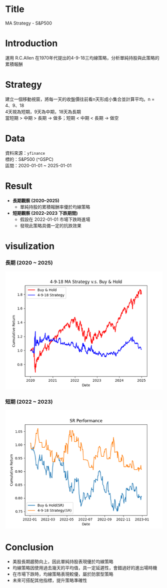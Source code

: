 # Title
MA Strategy - S&P500
# Introduction
運用 R.C.Allen 在1970年代提出的4-9-18三均線策略，分析單純持股與此策略的累積報酬
# Strategy
建立一個移動視窗，將每一天的收盤價往前看n天形成小集合並計算平均。n = 4、9、18  
4天視為短期，9天為中期，18天為長期  
當短期 > 中期 > 長期 → 做多；短期 < 中期 < 長期 → 做空
# Data
資料來源：`yfinance`  
標的：S&P500 (^GSPC)  
區間：2020-01-01 ~ 2025-01-01
# Result
- **長期觀察 (2020–2025)**  
  - 單純持股的累積報酬率優於均線策略   
- **短期觀察 (2022–2023 下跌期間)**  
  - 假設在 2022-01-01 市場下跌時進場  
  - 發現此策略具備一定的抗跌效果
# visulization
### 長期 (2020 ~ 2025)
![Long-run result](plots/LR_result.png)
### 短期 (2022 ~ 2023)
![short-run result](plots/SR_result.png)
# Conclusion
- 美股長期趨勢向上，因此單純持股表現優於均線策略  
- 均線策略因使用過去幾天的平均值，具一定延遲性，會錯過好的進出場時機  
- 在市場下跌時，均線策略表現較優，屬於防禦型策略  
- 未來可搭配其他指標，提升策略準確性

